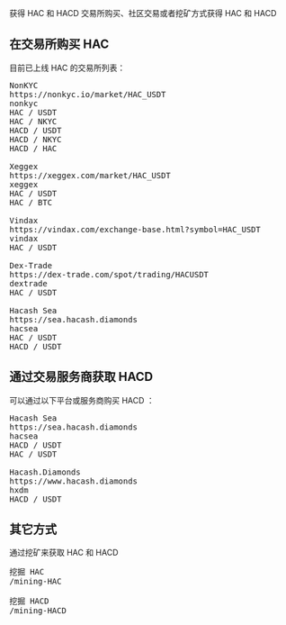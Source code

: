 获得 HAC 和 HACD
交易所购买、社区交易或者挖矿方式获得 HAC 和 HACD


<a name="HAC"></a>

## 在交易所购买 HAC

目前已上线 HAC 的交易所列表：

<pre class="links">
NonKYC
https://nonkyc.io/market/HAC_USDT
nonkyc
HAC / USDT<br/>HAC / NKYC<br/>HACD / USDT<br/>HACD / NKYC<br/>HACD / HAC

Xeggex
https://xeggex.com/market/HAC_USDT
xeggex
HAC / USDT<br/>HAC / BTC

Vindax
https://vindax.com/exchange-base.html?symbol=HAC_USDT
vindax
HAC / USDT

Dex-Trade
https://dex-trade.com/spot/trading/HACUSDT
dextrade
HAC / USDT

Hacash Sea
https://sea.hacash.diamonds
hacsea
HAC / USDT<br/>HACD / USDT
</pre>


<a name="HACD"></a>

## 通过交易服务商获取 HACD 

可以通过以下平台或服务商购买 HACD ：

<pre class="links">
Hacash Sea
https://sea.hacash.diamonds
hacsea
HACD / USDT<br/>HAC / USDT

Hacash.Diamonds
https://www.hacash.diamonds
hxdm
HACD / USDT
</pre>

<!-- Opensea
https://opensea.io/collection/hacashdiamond
opensea -->

## 其它方式

通过挖矿来获取 HAC 和 HACD

<pre class="links">
挖掘 HAC
/mining-HAC

挖掘 HACD
/mining-HACD
</pre>
